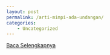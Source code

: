 ```yaml
---
layout: post
permalink: /arti-mimpi-ada-undangan/
categories:
    - Uncategorized
---
```


[Baca Selengkapnya](/01)